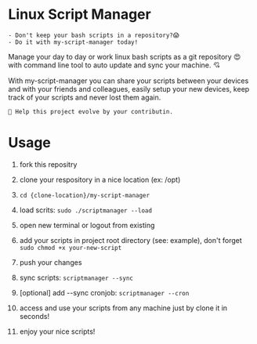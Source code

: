 # Linux Script Manager
    - Don't keep your bash scripts in a repository?😱
    - Do it with my-script-manager today!

Manage your day to day or work linux bash scripts as a git repository 😍 with command line tool to auto update and sync your machine. 💘

With my-script-manager you can share your scripts between your devices and with your friends and colleagues, easily setup your new devices, keep track of your scripts and never lost them again.

    💌 Help this project evolve by your contributin.

# Usage

1. fork this repositry

2. clone your respository in a nice location (ex: /opt)

3. `cd {clone-location}/my-script-manager`

4. load scrits: `sudo ./scriptmanager --load`

5. open new terminal or logout from existing

6. add your scripts in project root directory (see: example), don't forget `sudo chmod +x your-new-script`

7. push your changes

8. sync scripts: `scriptmanager --sync`

9. [optional] add --sync cronjob: `scriptmanager --cron`

10. access and use your scripts from any machine just by clone it in seconds!

11. enjoy your nice scripts!

